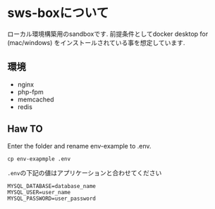 # sws-boxについて
ローカル環境構築用のsandboxです.
前提条件としてdocker desktop for (mac/windows) をインストールされている事を想定しています.

## 環境
- nginx
- php-fpm
- memcached
- redis

## Haw TO
Enter the folder and rename env-example to .env.

```
cp env-exapmple .env
```

`.env`の下記の値はアプリケーションと合わせてください

```
MYSQL_DATABASE=database_name
MYSQL_USER=user_name
MYSQL_PASSWORD=user_password
```
